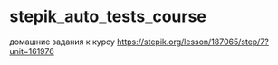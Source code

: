 # stepik_auto_tests_course
домашние задания к курсу
https://stepik.org/lesson/187065/step/7?unit=161976
